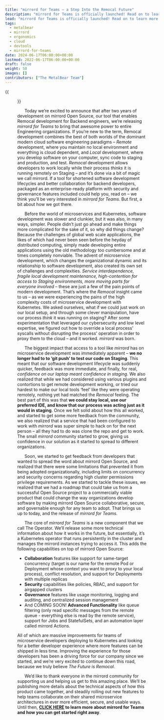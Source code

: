 ```yaml
---
title: "mirrord for Teams – a Step Into the Remocal Future"
description: "mirrord for Teams is officially launched! Read on to learn more about what it adds on top of the mirrord OSS, and how it can help your organization develop software more efficiently and collaboratively."
lead: "mirrord for Teams is officially launched! Read on to learn more about what it adds on top of the mirrord OSS, and how it can help your organization develop software more efficiently and collaboratively."
tags:
  - metalbear
  - mirrord
  - ergonomics
  - cloud
  - devtools
  - mirrord-for-teams
date: 2024-06-17T06:00:00+00:00
lastmod: 2022-06-17T06:00:00+00:00
draft: false
weight: 50
images: []
contributors: ["The MetalBear Team"]
---
```


{{<figure src="mftlaunch.png" height="100%" width="100%">}}

&nbsp;&nbsp;&nbsp;&nbsp;&nbsp;&nbsp;Today we’re excited to announce that after two years of development on mirrord Open Source, our tool that enables Remocal development for Backend engineers, we’re releasing _mirrord for Teams_ to bring that awesome power to entire Engineering organizations. If you’re new to the term, Remocal development combines the best of both worlds of the dominant modern cloud software engineering paradigms – _Remote_ development, where you maintain no local environment and everything is cloud dependent, and _Local_ development, where you develop software on your computer, sync code to staging and production, and test. _Remocal_ development allows developers to work locally while their process _thinks_ it is running remotely on Staging – and it’s done via a bit of magic we call mirrord. If a tool for shortened software development lifecycles and better collaboration for backend developers, packaged as an enterprise-ready platform with security and governance features included could help you, read on – we think you’ll be very interested in _mirrord for Teams_. But first, a bit about how we got there.

&nbsp;&nbsp;&nbsp;&nbsp;&nbsp;&nbsp;Before the world of microservices and Kubernetes, software development was slower and clunkier, but it was also, in many ways, simpler. People didn’t just go ahead and make things more complicated for the sake of it, so why did things change? Because the challenges of global web scale applications, the likes of which had never been seen before the heyday of distributed computing, simply made developing entire applications using the old methodology too cumbersome and at times completely nonviable. The advent of microservice development, which changes the organizational dynamic and its relationship to software development, also created its own set of challenges and complexities. _Service interdependence, fragile local development maintenance, high-contention for access to Staging environments, more moving parts for everyone involved_ – these are just a few of the pain points of modern development. That’s where the _Remocal_ insight came to us – as we were experiencing the pains of the high complexity costs of microservice development with Kubernetes. We asked ourselves, what if we could just work on our local setup, and through some clever manipulation, have our process _think_ it was running on staging? After some experimentation that leveraged our cybersecurity and low level expertise, we figured out how to override a local process' syscalls without disrupting the process' operation in order to proxy them to the cloud – and it worked. _mirrord_ was born.

&nbsp;&nbsp;&nbsp;&nbsp;&nbsp;&nbsp;The biggest impact that access to a tool like _mirrord_ has on microservice development was immediately apparent – **we no longer had to to ‘git push’ to test our code on Staging**. This meant that our software development lifecycle was suddenly quicker, feedback was more immediate, and finally, for real, _confidence on our laptop meant confidence in staging_. We also realized that while we had considered using various plugins and contortions to get remote development working, or tried our hardest to make our local tools ‘feel’ like they were operating remotely, nothing yet had matched the _Remocal_ feeling. The best part of this was that **we could stay local, use our preferred IDE, and know that our process was acting just as it would in staging**. Once we felt solid about how this all worked, and started to get some more feedback from the community, we also realized that a service that had been configured to work with _mirrord_ was super simple to hack on for the next person – all they had to do was clone the repo and get to work. The small _mirrord_ community started to grow, giving us confidence in our solution as it started to spread to different organizations.

&nbsp;&nbsp;&nbsp;&nbsp;&nbsp;&nbsp;Soon, we started to get feedback from developers that wanted to spread the word about mirrord Open Source, and realized that there were some limitations that prevented it from being adopted organizationally, including limits on concurrency and security concerns regarding high cluster permissions privilege requirements. As we started to tackle these issues, we realized that we had a roadmap that could take us from a successful Open Source project to a commercially viable product that could change the way organizations develop software by making mirrord Open Source collaborative, secure, and governable enough for any team to adopt.  That brings us up to today, and the release of _mirrord for Teams_.

&nbsp;&nbsp;&nbsp;&nbsp;&nbsp;&nbsp;The core of _mirrord for Teams_ is a new component that we call The Operator. We’ll release some more technical information about how it works in the future, but essentially, it’s a Kubernetes operator that runs persistently in the cluster and manages the mirrord instances trying to access it. This adds the following capabilities on top of mirrord Open Source:
- **Collaboration** features like support for same-target concurrency (target is our name for the remote Pod or Deployment whose context you want to proxy to your local process), conflict resolution, and support for Deployments with multiple replicas
- **Security** capabilities like policies, RBAC, and support for airgapped clusters
- **Governance** features like usage monitoring, logging and auditing, and centralized session management
- And COMING SOON! **Advanced Functionality** like queue filtering (only read specific messages from the remote queue - everything else is read by the remote service), support for Jobs and StatefulSets, and an automation layer called mirrord Actions.

All of which are massive improvements for teams of microservice developers deploying to Kubernetes and looking for a better developer experience where more features can be shipped in less time. Improving the experience for those developers has been a driving force for our company since we started, and we’re very excited to continue down this road, because we truly believe _The Future is Remocal_.

&nbsp;&nbsp;&nbsp;&nbsp;&nbsp;&nbsp;We’d like to thank everyone in the mirrord community for supporting us and helping us get to this amazing place. We’ll be publishing more details about the technical aspects of how this product came together, and steadily rolling out new features to help teams collaborate on their shared microservice architectures in ever more efficient, secure, and usable ways.  Until then, **<a href="/mirrord">CLICK HERE<a> to learn more about mirrord for Teams and how you can get started right away**.
